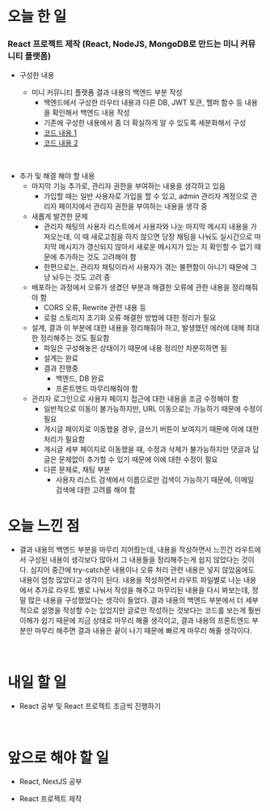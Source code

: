 # 오늘 한 일

### React 프로젝트 제작 (React, NodeJS, MongoDB로 만드는 미니 커뮤니티 플랫폼)

- 구성한 내용

  - 미니 커뮤니티 플랫폼 결과 내용의 백엔드 부분 작성
    - 백엔드에서 구성한 라우터 내용과 다른 DB, JWT 토큰, 헬퍼 함수 등 내용을 확인해서 백엔드 내용 작성
    - 기존에 구성한 내용에서 좀 더 확실하게 알 수 있도록 세분화해서 구성
    - [코드 내용 1](https://github.com/jeongsangtae/TIL/commit/38f47bfc24245f0a444909426908a70a32412bb9)
    - [코드 내용 2](https://github.com/jeongsangtae/TIL/commit/868daaadc82e69eb3af1bb6befd3164da8b6c4f7)

<br />

- 추가 및 해결 해야 할 내용
  - 마지막 기능 추가로, 관리자 권한을 부여하는 내용을 생각하고 있음
    - 가입할 때는 일반 사용자로 가입을 할 수 있고, admin 관리자 계정으로 관리자 페이지에서 관리자 권한을 부여하는 내용을 생각 중
  - 새롭게 발견한 문제
    - 관리자 채팅의 사용자 리스트에서 사용자와 나눈 마지막 메시지 내용을 가져오는데, 이 때 새로고침을 하지 않으면 당장 채팅을 나눠도 실시간으로 마지막 메시지가 갱신되지 않아서 새로운 메시지가 있는 지 확인할 수 없기 때문에 추가하는 것도 고려해야 함
    - 한편으로는, 관리자 채팅이라서 사용자가 겪는 불편함이 아니기 때문에 그냥 놔두는 것도 고려 중
  - 배포하는 과정에서 오류가 생겼던 부분과 해결한 오류에 관한 내용을 정리해줘야 함
    - CORS 오류, Rewrite 관련 내용 등
    - 로컬 스토리지 초기화 오류 해결한 방법에 대한 정리가 필요
  - 설계, 결과 이 부분에 대한 내용을 정리해줘야 하고, 발생했던 에러에 대해 최대한 정리해주는 것도 필요함
    - 파일은 구성해놓은 상태이기 때문에 내용 정리만 차분히하면 됨
    - 설계는 완료
    - 결과 진행중
      - 백엔드, DB 완료
      - 프론트엔드 마무리해줘야 함
  - 관리자 로그인으로 사용자 페이지 접근에 대한 내용을 조금 수정해야 함
    - 일반적으로 이동이 불가능하지만, URL 이동으로는 가능하기 때문에 수정이 필요
    - 게시글 페이지로 이동했을 경우, 글쓰기 버튼이 보여지기 때문에 이에 대한 처리가 필요함
    - 게시글 세부 페이지로 이동했을 때, 수정과 삭제가 불가능하지만 댓글과 답글은 문제없이 추가할 수 있기 때문에 이에 대한 수정이 필요
    - 다른 문제로, 채팅 부분
      - 사용자 리스트 검색에서 이름으로만 검색이 가능하기 때문에, 이메일 검색에 대한 고려를 해야 함

# 오늘 느낀 점

- 결과 내용의 백엔드 부분을 마무리 지어줬는데, 내용을 작성하면서 느낀건 라우트에서 구성된 내용이 생각보다 많아서 그 내용들을 정리해주는게 쉽지 않았다는 것이다. 심지어 중간에 try-catch문 내용이나 오류 처리 관련 내용은 넣지 않았음에도 내용이 엄청 많았다고 생각이 된다. 내용을 작성하면서 라우트 파일별로 나눈 내용에서 추가로 라우트 별로 나눠서 작성을 해주고 마무리된 내용을 다시 봐보는데, 정말 많은 내용을 구성했었다는 생각이 들었다. 결과 내용의 백엔드 부분에서 더 세부적으로 설명을 작성할 수는 있었지만 글로만 작성하는 것보다는 코드를 보는게 훨씬 이해가 쉽기 때문에 지금 상태로 마무리 해줄 생각이고, 결과 내용의 프론트엔드 부분만 마무리 해주면 결과 내용은 끝이 나기 때문에 빠르게 마무리 해줄 생각이다.

<br />

# 내일 할 일

- React 공부 및 React 프로젝트 조금씩 진행하기

<br />

# 앞으로 해야 할 일

- React, NextJS 공부

- React 프로젝트 제작

